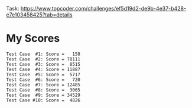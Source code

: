 Task: https://www.topcoder.com/challenges/ef5d19d2-de9b-4e37-b428-e7e103458425?tab=details


# My Scores
```
Test Case  #1: Score =   158
Test Case  #2: Score = 78111
Test Case  #3: Score =  8515
Test Case  #4: Score = 11887
Test Case  #5: Score =  5717
Test Case  #6: Score =   720
Test Case  #7: Score = 12485
Test Case  #8: Score =  3065
Test Case  #9: Score = 34529
Test Case #10: Score =  4826
```

